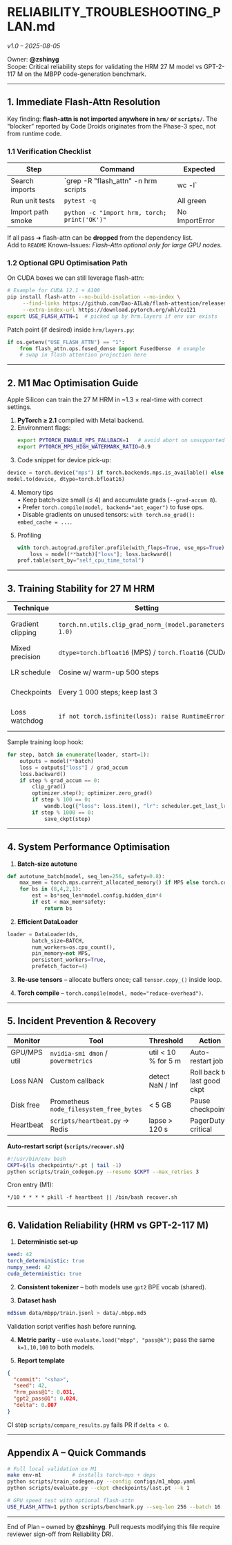 # RELIABILITY_TROUBLESHOOTING_PLAN.md  
_v1.0 – 2025-08-05_  

Owner: **@zshinyg**  
Scope: Critical reliability steps for validating the HRM 27 M model vs GPT-2-117 M on the MBPP code-generation benchmark.

---

## 1. Immediate Flash-Attn Resolution  

Key finding: **flash-attn is **not** imported anywhere in `hrm/` or `scripts/`**. The “blocker” reported by Code Droids originates from the Phase-3 spec, not from runtime code.

### 1.1 Verification Checklist
| Step | Command | Expected |
|------|---------|----------|
| Search imports | `grep -R "flash_attn" -n hrm scripts | wc -l` | **0** hits |
| Run unit tests | `pytest -q` | All green |
| Import path smoke | `python -c "import hrm, torch; print('OK')"` | No ImportError |

If all pass ➜ flash-attn can be **dropped** from the dependency list.  
Add to `README` Known-Issues: _Flash-Attn optional only for large GPU nodes._

### 1.2 Optional GPU Optimisation Path
On CUDA boxes we can still leverage flash-attn:

```bash
# Example for CUDA 12.1 + A100
pip install flash-attn --no-build-isolation --no-index \
     --find-links https://github.com/Dao-AILab/flash-attention/releases/download/v2.5.5/ \
     --extra-index-url https://download.pytorch.org/whl/cu121
export USE_FLASH_ATTN=1  # picked up by hrm.layers if env var exists
```

Patch point (if desired) inside `hrm/layers.py`:

```python
if os.getenv("USE_FLASH_ATTN") == "1":
    from flash_attn.ops.fused_dense import FusedDense  # example
    # swap in flash attention projection here
```

---

## 2. M1 Mac Optimisation Guide  

Apple Silicon can train the 27 M HRM in ~1.3 × real-time with correct settings.

1. **PyTorch ≥ 2.1** compiled with Metal backend.  
2. Environment flags:  
   ```bash
   export PYTORCH_ENABLE_MPS_FALLBACK=1   # avoid abort on unsupported ops
   export PYTORCH_MPS_HIGH_WATERMARK_RATIO=0.9
   ```
3. Code snippet for device pick-up:

```python
device = torch.device("mps") if torch.backends.mps.is_available() else "cpu"
model.to(device, dtype=torch.bfloat16)
```

4. Memory tips  
   • Keep batch‐size small (≤ 4) and accumulate grads (`--grad-accum 8`).  
   • Prefer `torch.compile(model, backend="aot_eager")` to fuse ops.  
   • Disable gradients on unused tensors: `with torch.no_grad(): embed_cache = ...`.

5. Profiling  
   ```python
   with torch.autograd.profiler.profile(with_flops=True, use_mps=True) as prof:
       loss = model(**batch)["loss"]; loss.backward()
   prof.table(sort_by="self_cpu_time_total")
   ```

---

## 3. Training Stability for 27 M HRM  

| Technique | Setting | Rationale |
|-----------|---------|-----------|
| Gradient clipping | `torch.nn.utils.clip_grad_norm_(model.parameters(), 1.0)` | Prevent exploding grads |
| Mixed precision | `dtype=torch.bfloat16` (MPS) / `torch.float16` (CUDA) | Memory & speed |
| LR schedule | Cosine w/ warm-up 500 steps | Smooth start |
| Checkpoints | Every 1 000 steps; keep last 3 | Fast recovery |
| Loss watchdog | `if not torch.isfinite(loss): raise RuntimeError` | Early failure detect |

Sample training loop hook:

```python
for step, batch in enumerate(loader, start=1):
    outputs = model(**batch)
    loss = outputs["loss"] / grad_accum
    loss.backward()
    if step % grad_accum == 0:
        clip_grad()
        optimizer.step(); optimizer.zero_grad()
        if step % 100 == 0:
            wandb.log({"loss": loss.item(), "lr": scheduler.get_last_lr()[0]})
        if step % 1000 == 0:
            save_ckpt(step)
```

---

## 4. System Performance Optimisation  

1. **Batch-size autotune**

```python
def autotune_batch(model, seq_len=256, safety=0.8):
    max_mem = torch.mps.current_allocated_memory() if MPS else torch.cuda.mem_get_info()[0]
    for bs in (8,4,2,1):
        est = bs*seq_len*model.config.hidden_dim*4
        if est < max_mem*safety:
            return bs
```

2. **Efficient DataLoader**

```python
loader = DataLoader(ds,
        batch_size=BATCH,
        num_workers=os.cpu_count(),
        pin_memory=not MPS,
        persistent_workers=True,
        prefetch_factor=4)
```

3. **Re-use tensors** – allocate buffers once; call `tensor.copy_()` inside loop.

4. **Torch compile** – `torch.compile(model, mode="reduce-overhead")`.

---

## 5. Incident Prevention & Recovery  

| Monitor | Tool | Threshold | Action |
|---------|------|-----------|--------|
| GPU/MPS util | `nvidia-smi dmon` / `powermetrics` | util < 10 % for 5 m | Auto-restart job |
| Loss NAN | Custom callback | detect NaN / Inf | Roll back to last good ckpt |
| Disk free | Prometheus `node_filesystem_free_bytes` | < 5 GB | Pause checkpoints |
| Heartbeat | `scripts/heartbeat.py` → Redis | lapse > 120 s | PagerDuty critical |

**Auto-restart script (`scripts/recover.sh`)**

```bash
#!/usr/bin/env bash
CKPT=$(ls checkpoints/*.pt | tail -1)
python scripts/train_codegen.py --resume $CKPT --max_retries 3
```

Cron entry (M1):

```
*/10 * * * * pkill -f heartbeat || /bin/bash recover.sh
```

---

## 6. Validation Reliability (HRM vs GPT-2-117 M)  

1. **Deterministic set-up**

```yaml
seed: 42
torch_deterministic: true
numpy_seed: 42
cuda_deterministic: true
```

2. **Consistent tokenizer** – both models use `gpt2` BPE vocab (shared).

3. **Dataset hash**

```bash
md5sum data/mbpp/train.jsonl > data/.mbpp.md5
```
Validation script verifies hash before running.

4. **Metric parity** – use `evaluate.load("mbpp", "pass@k")`; pass the same `k=1,10,100` to both models.

5. **Report template**

```json
{
  "commit": "<sha>",
  "seed": 42,
  "hrm_pass@1": 0.031,
  "gpt2_pass@1": 0.024,
  "delta": 0.007
}
```

CI step `scripts/compare_results.py` fails PR if `delta < 0`.

---

## Appendix A – Quick Commands

```bash
# Full local validation on M1
make env-m1          # installs torch-mps + deps
python scripts/train_codegen.py --config configs/m1_mbpp.yaml
python scripts/evaluate.py --ckpt checkpoints/last.pt --k 1
```

```bash
# GPU speed test with optional flash-attn
USE_FLASH_ATTN=1 python scripts/benchmark.py --seq-len 256 --batch 16
```

---

End of Plan – owned by **@zshinyg**. Pull requests modifying this file require reviewer sign-off from Reliability DRI.
